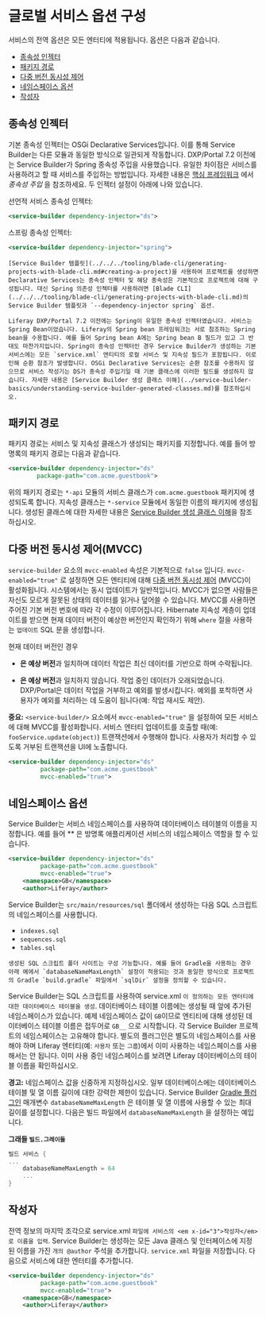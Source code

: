 # 글로벌 서비스 옵션 구성

서비스의 전역 옵션은 모든 엔터티에 적용됩니다. 옵션은 다음과 같습니다.

* [종속성 인젝터](#dependency-injector)
* [패키지 경로](#package-path)
* [다중 버전 동시성 제어](#multiversion-concurrency-control-mvcc)
* [네임스페이스 옵션](#namespace-options)
* [작성자](#author)

## 종속성 인젝터

기본 종속성 인젝터는 OSGi Declarative Services입니다. 이를 통해 Service Builder는 다른 모듈과 동일한 방식으로 일관되게 작동합니다. DXP/Portal 7.2 이전에는 Service Builder가 Spring 종속성 주입을 사용했습니다. 유일한 차이점은 서비스를 사용하려고 할 때 서비스를 주입하는 방법입니다. 자세한 내용은 [핵심 프레임워크](../../../core-frameworks.md) 에서 *종속성 주입* 을 참조하세요. 두 인젝터 설정이 아래에 나와 있습니다.

선언적 서비스 종속성 인젝터:

```xml
<service-builder dependency-injector="ds">
```

스프링 종속성 인젝터:

```xml
<service-builder dependency-injector="spring">
```

```{important}
[Service Builder 템플릿](../../../tooling/blade-cli/generating-projects-with-blade-cli.md#creating-a-project)을 사용하여 프로젝트를 생성하면 Declarative Services는 종속성 인젝터 및 해당 종속성은 기본적으로 프로젝트에 대해 구성됩니다. 대신 Spring 의존성 인젝터를 사용하려면 [Blade CLI](../../../tooling/blade-cli/generating-projects-with-blade-cli.md)의 Service Builder 템플릿과 `--dependency-injector spring` 옵션. 
```

```{note}
Liferay DXP/Portal 7.2 이전에는 Spring이 유일한 종속성 인젝터였습니다. 서비스는 Spring Bean이었습니다. Liferay의 Spring bean 프레임워크는 서로 참조하는 Spring bean을 수용합니다. 예를 들어 Spring bean A에는 Spring bean B 필드가 있고 그 반대도 마찬가지입니다. Spring이 종속성 인젝터인 경우 Service Builder가 생성하는 기본 서비스에는 모든 `service.xml` 엔티티의 로컬 서비스 및 지속성 필드가 포함됩니다. 이로 인해 순환 참조가 발생합니다. OSGi Declarative Services는 순환 참조를 수용하지 않으므로 서비스 작성기는 DS가 종속성 주입기일 때 기본 클래스에 이러한 필드를 생성하지 않습니다. 자세한 내용은 [Service Builder 생성 클래스 이해](../service-builder-basics/understanding-service-builder-generated-classes.md)를 참조하십시오.
```

## 패키지 경로

패키지 경로는 서비스 및 지속성 클래스가 생성되는 패키지를 지정합니다. 예를 들어 방명록의 패키지 경로는 다음과 같습니다.

```xml
<service-builder dependency-injector="ds"
        package-path="com.acme.guestbook">
```

위의 패키지 경로는 `*-api` 모듈의 서비스 클래스가 `com.acme.guestbook` 패키지에 생성되도록 합니다. 지속성 클래스는 `*-service` 모듈에서 동일한 이름의 패키지에 생성됩니다. 생성된 클래스에 대한 자세한 내용은 [Service Builder 생성 클래스 이해](../service-builder-basics/understanding-service-builder-generated-classes.md)을 참조하십시오.

## 다중 버전 동시성 제어(MVCC)

`service-builder` 요소의 `mvcc-enabled` 속성은 기본적으로 `false` 입니다. `mvcc-enabled="true"` 로 설정하면 모든 엔티티에 대해 [다중 버전 동시성 제어](https://en.wikipedia.org/wiki/Multiversion_concurrency_control) (MVCC)이 활성화됩니다. 시스템에서는 동시 업데이트가 일반적입니다. MVCC가 없으면 사람들은 자신도 모르게 잘못된 상태의 데이터를 읽거나 덮어쓸 수 있습니다. MVCC를 사용하면 주어진 기본 버전 번호에 따라 각 수정이 이루어집니다. Hibernate 지속성 계층이 업데이트를 받으면 현재 데이터 버전이 예상한 버전인지 확인하기 위해 `where` 절을 사용하는 `업데이트` SQL 문을 생성합니다.

현재 데이터 버전인 경우

* **은 예상 버전**과 일치하며 데이터 작업은 최신 데이터를 기반으로 하며 수락됩니다.

* **은 예상 버전**과 일치하지 않습니다. 작업 중인 데이터가 오래되었습니다. DXP/Portal은 데이터 작업을 거부하고 예외를 발생시킵니다. 예외를 포착하면 사용자가 예외를 처리하는 데 도움이 됩니다(예: 작업 재시도 제안).

**중요:** `<service-builder/>` 요소에서  `mvcc-enabled="true"` 을 설정하여 모든 서비스에 대해 MVCC를 활성화합니다. 서비스 엔터티 업데이트를 호출할 때(예: `fooService.update(object)`) 트랜잭션에서 수행해야 합니다. 사용자가 처리할 수 있도록 거부된 트랜잭션을 UI에 노출합니다.

```xml
<service-builder dependency-injector="ds"
         package-path="com.acme.guestbook"
         mvcc-enabled="true">
```

## 네임스페이스 옵션

Service Builder는 서비스 네임스페이스를 사용하여 데이터베이스 테이블의 이름을 지정합니다. 예를 들어 ** 은 방명록 애플리케이션 서비스의 네임스페이스 역할을 할 수 있습니다.

```xml
<service-builder dependency-injector="ds"
         package-path="com.acme.guestbook"
         mvcc-enabled="true">
    <namespace>GB</namespace>
    <author>Liferay</author>
```

Service Builder는 `src/main/resources/sql` 폴더에서 생성하는 다음 SQL 스크립트의 네임스페이스를 사용합니다.

* `indexes.sql`
* `sequences.sql`
* `tables.sql`

```{note}
생성된 SQL 스크립트 폴더 사이트는 구성 가능합니다. 예를 들어 Gradle을 사용하는 경우 아래 예에서 `databaseNameMaxLength` 설정이 적용되는 것과 동일한 방식으로 프로젝트의 Gradle `build.gradle` 파일에서 `sqlDir` 설정을 정의할 수 있습니다. 
```

Service Builder는 SQL 스크립트를 사용하여 service.xml `이 정의하는 모든 엔터티에 대한 데이터베이스 테이블을 생성`. 데이터베이스 테이블 이름에는 생성될 때 앞에 추가된 네임스페이스가 있습니다. 예제 네임스페이스 값이 `GB`이므로 엔티티에 대해 생성된 데이터베이스 테이블 이름은 접두어로 `GB__` 으로 시작합니다. 각 Service Builder 프로젝트의 네임스페이스는 고유해야 합니다. 별도의 플러그인은 별도의 네임스페이스를 사용해야 하며 Liferay 엔터티(예: `사용자` 또는 `그룹`)에서 이미 사용하는 네임스페이스를 사용해서는 안 됩니다. 이미 사용 중인 네임스페이스를 보려면 Liferay 데이터베이스의 테이블 이름을 확인하십시오.

**경고:** 네임스페이스 값을 신중하게 지정하십시오. 일부 데이터베이스에는 데이터베이스 테이블 및 열 이름 길이에 대한 강력한 제한이 있습니다. Service Builder [Gradle 플러그인](https://github.com/liferay/liferay-portal/tree/[$LIFERAY_LEARN_PORTAL_GIT_TAG$]/modules/sdk/gradle-plugins-service-builder) 매개변수 `databaseNameMaxLength` 은 테이블 및 열 이름에 사용할 수 있는 최대 길이를 설정합니다. 다음은 빌드 파일에서 `databaseNameMaxLength` 을 설정하는 예입니다.

**그래들 `빌드.그레이들`**

```groovy
빌드 서비스 {
...
    databaseNameMaxLength = 64
    ...
}
```

## 작성자

전역 정보의 마지막 조각으로 service.xml `파일에 서비스의 <em x-id="3">작성자</em> 로 이름을 입력`. Service Builder는 생성하는 모든 Java 클래스 및 인터페이스에 지정된 이름을 가진 `개의 @author` 주석을 추가합니다. `service.xml` 파일을 저장합니다. 다음으로 서비스에 대한 엔터티를 추가합니다.

```xml
<service-builder dependency-injector="ds"
         package-path="com.acme.guestbook"
         mvcc-enabled="true">
    <namespace>GB</namespace>
    <author>Liferay</author>
```